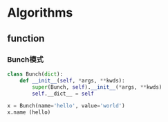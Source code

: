 # Algorithms

## function

### Bunch模式

```python
class Bunch(dict):
	def __init__(self, *args, **kwds):
		super(Bunch, self).__init__(*args, **kwds)
		self.__dict__ = self

x = Bunch(name='hello', value='world')
x.name (hello)
```